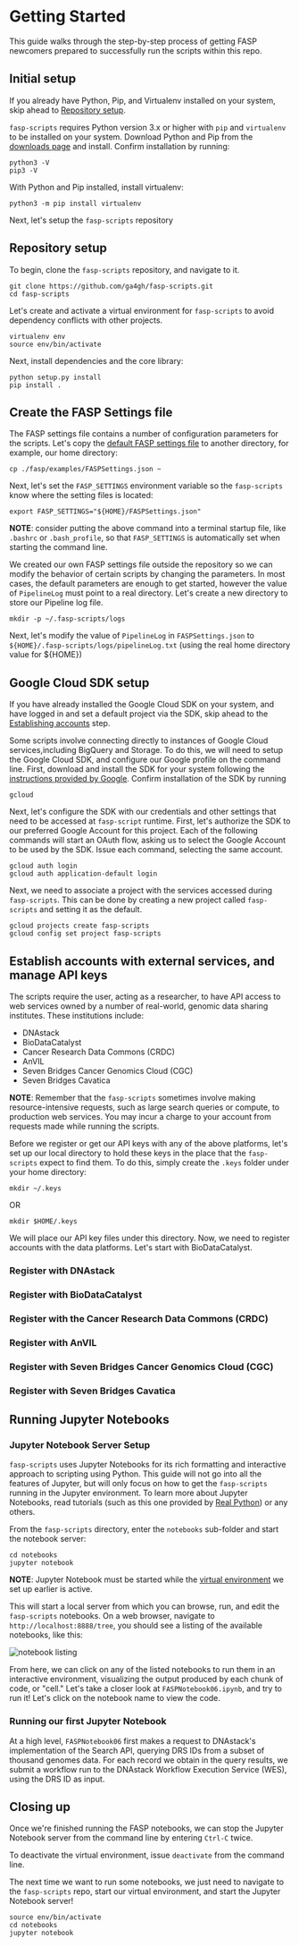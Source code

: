 # Getting Started

This guide walks through the step-by-step process of getting FASP newcomers 
prepared to successfully run the scripts within this repo.

## Initial setup

If you already have Python, Pip, and Virtualenv installed on your system, skip
ahead to [Repository setup](#repository-setup).

`fasp-scripts` requires Python version 3.x or higher with `pip` and `virtualenv`
to be installed on your system. Download Python and Pip from the
[downloads page](https://www.python.org/downloads/) and install. Confirm
installation by running:
```
python3 -V
pip3 -V
```

With Python and Pip installed, install virtualenv:
```
python3 -m pip install virtualenv
```

Next, let's setup the `fasp-scripts` repository

## Repository setup <a id="repository-setup"></a>

To begin, clone the `fasp-scripts` repository, and navigate to it.
```
git clone https://github.com/ga4gh/fasp-scripts.git
cd fasp-scripts
```

<a id="virtualenv"></a>
Let's create and activate a virtual environment for `fasp-scripts` to avoid dependency conflicts with other projects.
```
virtualenv env
source env/bin/activate
```

Next, install dependencies and the core library:
```
python setup.py install
pip install .
```

## Create the FASP Settings file

The FASP settings file contains a number of configuration parameters for the 
scripts. Let's copy the [default FASP settings file](./fasp/examples/FASPSettings.json) to another directory, for example, our home directory:
```
cp ./fasp/examples/FASPSettings.json ~
```

Next, let's set the `FASP_SETTINGS` environment variable so the `fasp-scripts`
know where the setting files is located:
```
export FASP_SETTINGS="${HOME}/FASPSettings.json"
```

**NOTE**: consider putting the above command into a terminal startup file, like `.bashrc` or `.bash_profile`, so that `FASP_SETTINGS` is automatically set when starting the command line.

We created our own FASP settings file outside the repository so we can modify
the behavior of certain scripts by changing the parameters. In most cases, the default parameters are enough to get started, however the value of `PipelineLog`
must point to a real directory. Let's create a new directory to store our
Pipeline log file.

```
mkdir -p ~/.fasp-scripts/logs
```

Next, let's modify the value of `PipelineLog` in `FASPSettings.json` to
`${HOME}/.fasp-scripts/logs/pipelineLog.txt` (using the real home directory value
for ${HOME})

## Google Cloud SDK setup

If you have already installed the Google Cloud SDK on your system, and have logged in and set a default project via the SDK, skip ahead to the [Establishing accounts](#establish-accounts) step.

Some scripts involve connecting directly to instances of Google Cloud services,including BigQuery and Storage. To do this, we will need to setup the Google Cloud SDK, and configure our Google profile on the command line. First, download and install the SDK for your system following the [instructions provided by Google](https://cloud.google.com/sdk/docs/install). Confirm installation of the SDK
by running
```
gcloud
```

Next, let's configure the SDK with our credentials and other settings that
need to be accessed at `fasp-script` runtime. First, let's authorize the SDK
to our preferred Google Account for this project. Each of the following commands
will start an OAuth flow, asking us to select the Google Account to be used by
the SDK. Issue each command, selecting the same account.

```
gcloud auth login
gcloud auth application-default login
```

Next, we need to associate a project with the services accessed during `fasp-scripts`. This can be done by creating a new project called `fasp-scripts`
and setting it as the default.

```
gcloud projects create fasp-scripts
gcloud config set project fasp-scripts
```

## Establish accounts with external services, and manage API keys <a id="establish-accounts"></a>

The scripts require the user, acting as a researcher, to have API access
to web services owned by a number of real-world, genomic data sharing institutes.
These institutions include:
* DNAstack
* BioDataCatalyst
* Cancer Research Data Commons (CRDC)
* AnVIL
* Seven Bridges Cancer Genomics Cloud (CGC) 
* Seven Bridges Cavatica

**NOTE**: Remember that the `fasp-scripts` sometimes involve making resource-intensive requests, such as large search queries or compute, to production web services. You may incur a charge to your account from requests made while running the scripts.

Before we register or get our API keys with any of the above platforms, let's 
set up our local directory to hold these keys in the place that the
`fasp-scripts` expect to find them. To do this, simply create the `.keys` folder under your home directory:
```
mkdir ~/.keys
```
OR
```
mkdir $HOME/.keys
```

We will place our API key files under this directory. Now, we need to register
accounts with the data platforms. Let's start with BioDataCatalyst.

### Register with DNAstack

### Register with BioDataCatalyst

### Register with the Cancer Research Data Commons (CRDC)

### Register with AnVIL

### Register with Seven Bridges Cancer Genomics Cloud (CGC)

### Register with Seven Bridges Cavatica

## Running Jupyter Notebooks

### Jupyter Notebook Server Setup

`fasp-scripts` uses Jupyter Notebooks for its rich formatting and interactive approach to scripting using Python. This guide will not go into all the features of Jupyter, but will only focus on how to get the `fasp-scripts` running in the Jupyter environment. To learn more about Jupyter Notebooks, read tutorials (such as this one provided by [Real Python](https://realpython.com/jupyter-notebook-introduction/)) or any others.

From the `fasp-scripts` directory, enter the `notebooks` sub-folder and start the notebook server:
```
cd notebooks
jupyter notebook
```

**NOTE**: Jupyter Notebook must be started while the [virtual environment](#virtualenv) we set up earlier is active.

This will start a local server from which you can browse, run, and edit the `fasp-scripts` notebooks. On a web browser, navigate to `http://localhost:8888/tree`, you should see a listing of the available notebooks, like this:

![notebook listing](./img/getting_started_jupyter_001.png)

From here, we can click on any of the listed notebooks to run them in an interactive environment, visualizing the output produced by each chunk of code, or "cell." Let's take a closer look at `FASPNotebook06.ipynb`, and try to run it! Let's click on the notebook name to view the code.

### Running our first Jupyter Notebook

At a high level, `FASPNotebook06` first makes a request to DNAstack's implementation of the Search API, querying DRS IDs from a subset of thousand genomes data. For each record we obtain in the query results, we submit a workflow run to the DNAstack Workflow Execution Service (WES), using the DRS ID as input.

## Closing up

Once we're finished running the FASP notebooks, we can stop the Jupyter Notebook server from the command line by entering `Ctrl-C` twice.

To deactivate the virtual environment, issue `deactivate` from the command line.

The next time we want to run some notebooks, we just need to navigate to the `fasp-scripts` repo, start our virtual environment, and start the Jupyter Notebook server!
```
source env/bin/activate
cd notebooks
jupyter notebook
```
